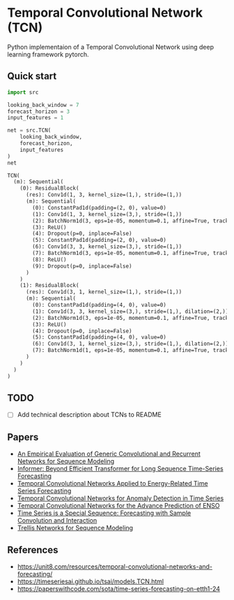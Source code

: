 # Temporal Convolutional Network (TCN)

Python implementaion of a Temporal Convolutional Network using deep learning framework pytorch.

## Quick start

```python
import src

looking_back_window = 7
forecast_horizon = 3
input_features = 1

net = src.TCN(
    looking_back_window,
    forecast_horizon,
    input_features
)
net
```

```txt
TCN(
  (m): Sequential(
    (0): ResidualBlock(
      (res): Conv1d(1, 3, kernel_size=(1,), stride=(1,))
      (m): Sequential(
        (0): ConstantPad1d(padding=(2, 0), value=0)
        (1): Conv1d(1, 3, kernel_size=(3,), stride=(1,))
        (2): BatchNorm1d(3, eps=1e-05, momentum=0.1, affine=True, track_running_stats=True)
        (3): ReLU()
        (4): Dropout(p=0, inplace=False)
        (5): ConstantPad1d(padding=(2, 0), value=0)
        (6): Conv1d(3, 3, kernel_size=(3,), stride=(1,))
        (7): BatchNorm1d(3, eps=1e-05, momentum=0.1, affine=True, track_running_stats=True)
        (8): ReLU()
        (9): Dropout(p=0, inplace=False)
      )
    )
    (1): ResidualBlock(
      (res): Conv1d(3, 1, kernel_size=(1,), stride=(1,))
      (m): Sequential(
        (0): ConstantPad1d(padding=(4, 0), value=0)
        (1): Conv1d(3, 3, kernel_size=(3,), stride=(1,), dilation=(2,))
        (2): BatchNorm1d(3, eps=1e-05, momentum=0.1, affine=True, track_running_stats=True)
        (3): ReLU()
        (4): Dropout(p=0, inplace=False)
        (5): ConstantPad1d(padding=(4, 0), value=0)
        (6): Conv1d(3, 1, kernel_size=(3,), stride=(1,), dilation=(2,))
        (7): BatchNorm1d(1, eps=1e-05, momentum=0.1, affine=True, track_running_stats=True)
      )
    )
  )
)
```

## TODO

- [ ] Add technical description about TCNs to README

## Papers

- [An Empirical Evaluation of Generic Convolutional and Recurrent Networks for Sequence Modeling](https://arxiv.org/abs/1803.01271)
- [Informer: Beyond Efficient Transformer for Long Sequence Time-Series Forecasting](https://arxiv.org/abs/2012.07436)
- [Temporal Convolutional Networks Applied to Energy-Related Time Series Forecasting](https://www.mdpi.com/2076-3417/10/7/2322)
- [Temporal Convolutional Networks for Anomaly Detection in Time Series](https://iopscience.iop.org/article/10.1088/1742-6596/1213/4/042050)
- [Temporal Convolutional Networks for the Advance Prediction of ENSO](https://www.nature.com/articles/s41598-020-65070-5)
- [Time Series is a Special Sequence: Forecasting with Sample Convolution and Interaction](https://arxiv.org/abs/2106.09305)
- [Trellis Networks for Sequence Modeling](https://arxiv.org/abs/1810.06682)

## References

- https://unit8.com/resources/temporal-convolutional-networks-and-forecasting/
- https://timeseriesai.github.io/tsai/models.TCN.html
- https://paperswithcode.com/sota/time-series-forecasting-on-etth1-24
